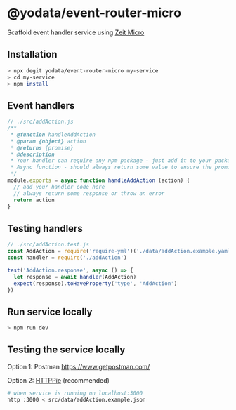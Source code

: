 # @yodata/event-router-micro

Scaffold event handler service using [Zeit Micro](https://github.com/zeit/micro)

## Installation

```bash
> npx degit yodata/event-router-micro my-service
> cd my-service
> npm install
```

## Event handlers

```javascript
// ./src/addAction.js
/**
 * @function handleAddAction
 * @param {object} action
 * @returns {promise}
 * @description
 * Your handler can require any npm package - just add it to your package.json
 * Async function - should always return some value to ensure the promise is resolved properly
 */
module.exports = async function handleAddAction (action) {
  // add your handler code here
  // always return some response or throw an error
  return action
}
```

## Testing handlers

```javascript
// ./src/addAction.test.js
const AddAction = require('require-yml')('./data/addAction.example.yaml')
const handler = require('./addAction')

test('AddAction.response', async () => {
  let response = await handler(AddAction)
  expect(response).toHaveProperty('type', 'AddAction')
})
```

## Run service locally

```bash
> npm run dev
```

## Testing the service locally

Option 1: Postman https://www.getpostman.com/

Option 2: [HTTPPie](https://httpie.org/doc#installation) (recommended)

```bash
# when service is running on localhost:3000
http :3000 < src/data/addAction.example.json
```
